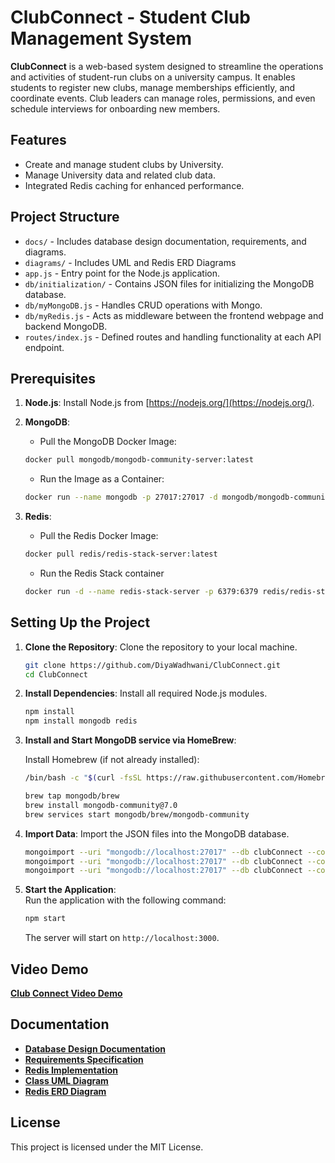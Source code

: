 # ClubConnect - Student Club Management System

**ClubConnect** is a web-based system designed to streamline the operations and activities of student-run clubs on a university campus. It enables students to register new clubs, manage memberships efficiently, and coordinate events. Club leaders can manage roles, permissions, and even schedule interviews for onboarding new members.

## Features

- Create and manage student clubs by University.
- Manage University data and related club data.
- Integrated Redis caching for enhanced performance.

## Project Structure

- `docs/` - Includes database design documentation, requirements, and diagrams.
- `diagrams/` - Includes UML and Redis ERD Diagrams
- `app.js` - Entry point for the Node.js application.
- `db/initialization/` - Contains JSON files for initializing the MongoDB database.
- `db/myMongoDB.js` - Handles CRUD operations with Mongo.
- `db/myRedis.js` - Acts as middleware between the frontend webpage and backend MongoDB.
- `routes/index.js` - Defined routes and handling functionality at each API endpoint.


## Prerequisites

1. **Node.js**: Install Node.js from [https://nodejs.org/](https://nodejs.org/).
2. **MongoDB**:

   - Pull the MongoDB Docker Image:

   ```bash
   docker pull mongodb/mongodb-community-server:latest
   ```

   - Run the Image as a Container:

   ```bash
   docker run --name mongodb -p 27017:27017 -d mongodb/mongodb-community-server:latest
   ```

3. **Redis**:

   - Pull the Redis Docker Image:

   ```bash
   docker pull redis/redis-stack-server:latest
   ```

   - Run the Redis Stack container

   ```bash
   docker run -d --name redis-stack-server -p 6379:6379 redis/redis-stack-server:latest
   ```


## Setting Up the Project

1. **Clone the Repository**: Clone the repository to your local machine.

   ```bash
   git clone https://github.com/DiyaWadhwani/ClubConnect.git
   cd ClubConnect
   ```

2. **Install Dependencies**: Install all required Node.js modules.

   ```bash
   npm install
   npm install mongodb redis
   ```

3. **Install and Start MongoDB service via HomeBrew**:

   Install Homebrew (if not already installed):
   ```bash
   /bin/bash -c "$(curl -fsSL https://raw.githubusercontent.com/Homebrew/install/HEAD/install.sh)"
   ```

   ```bash
   brew tap mongodb/brew
   brew install mongodb-community@7.0
   brew services start mongodb/brew/mongodb-community
   ```

4. **Import Data**: Import the JSON files into the MongoDB database.

   ```bash
   mongoimport --uri "mongodb://localhost:27017" --db clubConnect --collection club --file db/initialization/clubConnect.club.json --jsonArray
   mongoimport --uri "mongodb://localhost:27017" --db clubConnect --collection university --file db/initialization/clubConnect.university.json --jsonArray
   mongoimport --uri "mongodb://localhost:27017" --db clubConnect --collection student --file db/initialization/clubConnect.student.json --jsonArray
   ```

4. **Start the Application**:  
   Run the application with the following command:
   ```bash
   npm start
   ```
   The server will start on `http://localhost:3000`.


## Video Demo

**[Club Connect Video Demo](https://youtu.be/fazz_tVTDrU)**


## Documentation

- **[Database Design Documentation](./docs/ClubConnect_DatabaseDesign-Mongo.pdf)**
- **[Requirements Specification](./docs/ClubConnect_Requirements.pdf)**
- **[Redis Implementation](./docs/ClubConnect_RedisImplementation.pdf)**
- **[Class UML Diagram](./diagrams/ClubConnect_UML.png)**
- **[Redis ERD Diagram](./diagrams/ClubConnect_RedisERD.png)**


## License

This project is licensed under the MIT License.
